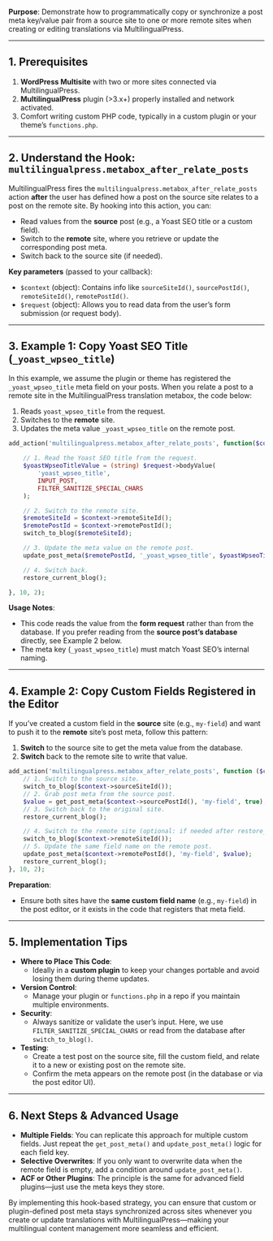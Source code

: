 **Purpose**: Demonstrate how to programmatically copy or synchronize a post meta key/value pair from a source site to one or more remote sites when creating or editing translations via MultilingualPress.

---

## 1. Prerequisites

1. **WordPress Multisite** with two or more sites connected via MultilingualPress.
2. **MultilingualPress** plugin (>3.x+) properly installed and network activated.
3. Comfort writing custom PHP code, typically in a custom plugin or your theme’s `functions.php`.

---

## 2. Understand the Hook: `multilingualpress.metabox_after_relate_posts`

MultilingualPress fires the `multilingualpress.metabox_after_relate_posts` action **after** the user has defined how a post on the source site relates to a post on the remote site. By hooking into this action, you can:

- Read values from the **source** post (e.g., a Yoast SEO title or a custom field).
- Switch to the **remote** site, where you retrieve or update the corresponding post meta.
- Switch back to the source site (if needed).

**Key parameters** (passed to your callback):

- `$context` (object): Contains info like `sourceSiteId()`, `sourcePostId()`, `remoteSiteId()`, `remotePostId()`.
- `$request` (object): Allows you to read data from the user’s form submission (or request body).

---

## 3. Example 1: Copy Yoast SEO Title (`_yoast_wpseo_title`)

In this example, we assume the plugin or theme has registered the `_yoast_wpseo_title` meta field on your posts. When you relate a post to a remote site in the MultilingualPress translation metabox, the code below:

1. Reads `yoast_wpseo_title` from the request.
2. Switches to the **remote** site.
3. Updates the meta value `_yoast_wpseo_title` on the remote post.

```php
add_action('multilingualpress.metabox_after_relate_posts', function($context, $request) {

    // 1. Read the Yoast SEO title from the request.
    $yoastWpseoTitleValue = (string) $request->bodyValue(
        'yoast_wpseo_title',
        INPUT_POST,
        FILTER_SANITIZE_SPECIAL_CHARS
    );

    // 2. Switch to the remote site.
    $remoteSiteId = $context->remoteSiteId();
    $remotePostId = $context->remotePostId();
    switch_to_blog($remoteSiteId);

    // 3. Update the meta value on the remote post.
    update_post_meta($remotePostId, '_yoast_wpseo_title', $yoastWpseoTitleValue);

    // 4. Switch back.
    restore_current_blog();

}, 10, 2);
```

**Usage Notes**:

- This code reads the value from the **form request** rather than from the database. If you prefer reading from the **source post’s database** directly, see Example 2 below.
- The meta key (`_yoast_wpseo_title`) must match Yoast SEO’s internal naming.

---

## 4. Example 2: Copy Custom Fields Registered in the Editor

If you’ve created a custom field in the **source** site (e.g., `my-field`) and want to push it to the **remote** site’s post meta, follow this pattern:

1. **Switch** to the source site to get the meta value from the database.
2. **Switch** back to the remote site to write that value.

```php
add_action('multilingualpress.metabox_after_relate_posts', function ($context, $request) {
    // 1. Switch to the source site.
    switch_to_blog($context->sourceSiteId());
    // 2. Grab post meta from the source post.
    $value = get_post_meta($context->sourcePostId(), 'my-field', true);
    // 3. Switch back to the original site.
    restore_current_blog();

    // 4. Switch to the remote site (optional: if needed after restore_current_blog()).
    switch_to_blog($context->remoteSiteId());
    // 5. Update the same field name on the remote post.
    update_post_meta($context->remotePostId(), 'my-field', $value);
    restore_current_blog();
}, 10, 2);
```

**Preparation**:

- Ensure both sites have the **same custom field name** (e.g., `my-field`) in the post editor, or it exists in the code that registers that meta field.

---

## 5. Implementation Tips

- **Where to Place This Code**:
    - Ideally in a **custom plugin** to keep your changes portable and avoid losing them during theme updates.
- **Version Control**:
    - Manage your plugin or `functions.php` in a repo if you maintain multiple environments.
- **Security**:
    - Always sanitize or validate the user’s input. Here, we use `FILTER_SANITIZE_SPECIAL_CHARS` or read from the database after `switch_to_blog()`.
- **Testing**:
    - Create a test post on the source site, fill the custom field, and relate it to a new or existing post on the remote site.
    - Confirm the meta appears on the remote post (in the database or via the post editor UI).

---

## 6. Next Steps & Advanced Usage

- **Multiple Fields**: You can replicate this approach for multiple custom fields. Just repeat the `get_post_meta()` and `update_post_meta()` logic for each field key.
- **Selective Overwrites**: If you only want to overwrite data when the remote field is empty, add a condition around `update_post_meta()`.
- **ACF or Other Plugins**: The principle is the same for advanced field plugins—just use the meta keys they store.

By implementing this hook-based strategy, you can ensure that custom or plugin-defined post meta stays synchronized across sites whenever you create or update translations with MultilingualPress—making your multilingual content management more seamless and efficient.